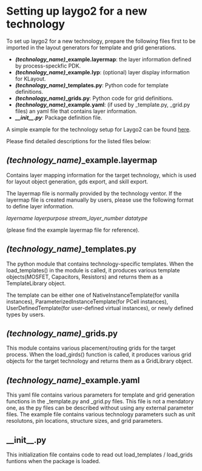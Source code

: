 # Setting up laygo2 for a new technology

To set up laygo2 for a new technology, prepare the following files first to be imported in the layout generators for template and grid generations.

* ***(technology_name)*_example.layermap**: the layer information defined by process-speckfic PDK.
* ***(technology_name)*_example.lyp**: (optional) layer display information for KLayout.
* ***(technology_name)*_templates.py**: Python code for template definitions.
* ***(technology_name)*_grids.py**: Python code for grid definitions.
* ***(technology_name)*_example.yaml**: (if used by _template.py, _grid.py files) an yaml file that contains layer information.
* ***\_\_init\_\_.py***: Package definition file.

A simple example for the technology setup for Laygo2 can be found [here](../../examples/technology_example).

Please find detailed descriptions for the listed files below:


## *(technology_name)*_example.layermap

Contains layer mapping information for the target technology, which is used for layout object generation, gds export, and skill export.

The layermap file is normally provided by the technology ventor.
If the layermap file is created manually by users, please use the following format to define layer information.

*layername layerpurpose stream_layer_number datatype*

(please find the example layermap file for reference).


## *(technology_name)*_templates.py

The python module that contains technology-specific templates. When the load_templates() in the module is called,
it produces various template objects(MOSFET, Capacitors, Resistors) and returns them as a TemplateLibrary object.

The template can be either one of NativeInstanceTemplate(for vanilla instances), ParameterizedInstanceTemplate(for PCell instances), 
UserDefinedTemplate(for user-defined virtual instances), or newly defined types by users.


## *(technology_name)*_grids.py

This module contains various placement/routing grids for the target process. When the load_girds() function is called,
it produces various grid objects for the target technology and returns them as a GridLibrary object.


## *(technology_name)*_example.yaml

This yaml file contains various parameters for template and grid generation functions in the _template.py and _grid.py files.
This file is not a mendatory one, as the py files can be described without using any external parameter files. 
The example file contains various technology parameters such as unit resolutons, pin locations, structure sizes, and grid parameters.

## \_\_init\_\_.py

This initialization file contains code to read out load_templates / load_grids funtions when the package is loaded.
